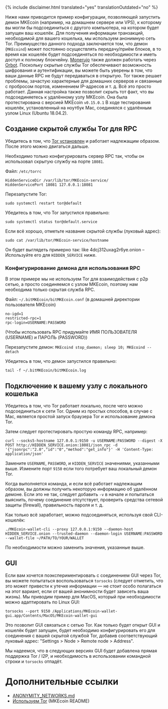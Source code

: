 {% include disclaimer.html translated="yes" translationOutdated="no" %}

Ниже нами приводится пример конфигурации, позволяющей запустить демон MKEcoin (например, на домашнем сервере или VPS), к которому вы могли бы подсоединиться с другого компьютера, на котором будет запущен ваш кошелёк. Для получения информации транзакций, необходимой для вашего кошелька, мы используем анонимную сеть Tor. Преимущество данного подхода заключается том, что демон (`MKEcoind`) может постоянно осуществлять передачу/приём блоков, в то время как кошелёк будет подсоединяться по необходимости и иметь доступ к полному блокчейну. [Monerujo](https://www.monerujo.io/) также должен работать через [Orbot](https://guardianproject.info/apps/org.torproject.android/). Поскольку скрытые службы Tor обеспечивают возможность шифрования и аутентификации, вы можете быть уверены в том, что ваши данные RPC не будут передаваться в открытую. Tor также решает проблемы, зачастую характерные для домашних серверов и связанные с пробросом портов, изменением IP-адресов и т. д. Всё это просто работает. Данная настройка также позволит скрыть тот факт, что вы подсоединяетесь к удалённому узлу MKEcoin. Она была протестирована с версией MKEcoin `v0.15.0.1` В ходе тестирования кошелёк, установленный на ноутбук Mac, соединялся с удалённым узлом Linux (Ubuntu 18.04.2).

## Создание скрытой службы Tor для RPC

Убедитесь в том, что [Tor установлен](https://community.torproject.org/relay/setup/bridge/debian-ubuntu/) и работает надлежащим образом. После этого можно двигаться дальше.

Необходимо только конфигурировать сервер RPC так, чтобы он использовал скрытую службу на порте `18081`.

Файл: `/etc/torrc`

```
HiddenServiceDir /var/lib/tor/MKEcoin-service/
HiddenServicePort 18081 127.0.0.1:18081
```
Перезапустите Tor:
```
sudo systemctl restart tor@default
```

Убедитесь в том, что Tor запустился правильно:
```
sudo systemctl status tor@default.service
```

Если всё хорошо, отметьте название скрытой службы (луковый адрес):
```
sudo cat /var/lib/tor/MKEcoin-service/hostname
```
Он будет выглядеть примерно так: like 4dcj312uxag2r6ye.onion – Используйте его для `HIDDEN_SERVICE` ниже.

### Конфигурирование демона для использования RPC

В этом примере мы не используем Tor для взаимодействия с p2p сетью, а просто соединяемся с узлом MKEcoin, поэтому нам необходима только скрытая служба RPC.

Файл: `~/.bitMKEcoin/bitMKEcoin.conf` (в домашней директории пользователя MKEcoin)

```
no-igd=1
restricted-rpc=1
rpc-login=USERNAME:PASSWORD
```
(Чтобы использовать RPC придумайте ИМЯ ПОЛЬЗОВАТЕЛЯ (USERNAME) и ПАРОЛЬ (PASSWORD))

Перезапустите демон: `MKEcoind stop_daemon; sleep 10; MKEcoind --detach`

Убедитесь в том, что демон запустился правильно:
```
tail -f ~/.bitMKEcoin/bitMKEcoin.log
```

## Подключение к вашему узлу с локального кошелька

Убедитесь в том, что Tor работает локально, после чего можно подсоединиться к сети Tor. Одним из простых способов, в случае с Mac, является простой запуск браузера Tor и использование демона Tor.

Затем следует протестировать простую команду RPC, например:
```
curl --socks5-hostname 127.0.0.1:9150 -u USERNAME:PASSWORD --digest -X POST http://HIDDEN_SERVICE.onion:18081/json_rpc -d '{"jsonrpc":"2.0","id":"0","method":"get_info"}' -H 'Content-Type: application/json'
```
Замените `USERNAME`, `PASSWORD`, и `HIDDEN_SERVICE` значениями, указанными выше. Измените порт `9150` если того потребует ваш локальный демон Tor.

Когда выполняется команда, и если всё работает надлежащим образом, вы должны получить некоторую информацию об удалённом демоне. Если это не так, следует добавить ` -v ` в начале и попытаться выяснить, почему соединение отсутствует, проверить средства сетевой защиты (firewall), правильность пароля и т. д.

Как только всё заработает, можно подсоединяться, используя свой CLI-кошелёк:
```
./MKEcoin-wallet-cli --proxy 127.0.0.1:9150 --daemon-host HIDDEN_SERVICE.onion --trusted-daemon --daemon-login USERNAME:PASSWORD --wallet-file ~/PATH/TO/YOUR/WALLET
```
По необходимости можно заменить значения, указанные выше.

## GUI

Если вам хочется поэкспериментировать с соединением GUI через Tor, вы можете попытаться воспользоваться `torsocks` (следует отметить, что это может привести к утечке информации — не стоит особо полагаться на этот вариант, если от вашей анонимности будет зависеть ваша жизнь). Мы приводим пример для MacOS, который при необходимости можно адаптировать по Linux GUI:
```
torsocks --port 9150 /Applications/MKEcoin-wallet-gui.app/Contents/MacOS/MKEcoin-wallet-gui
```

Это позволит GUI связаться с сетью Tor. Как только будет открыт GUI и кошелёк будет запущен, будет необходимо конфигурировать его для соединения с вашей скрытой службой Tor, добавив соответствующий луковый адрес: "Settings > Node > Remote node > Address".

Мы надеемся, что в следующих версиях GUI будет добавлена прямая поддержка Tor / I2P, и необходимость в использовании командной строки и `torsocks` отпадёт.

# Дополнительные ссылки

* [ANONYMITY_NETWORKS.md](https://github.com/MKEcoin-project/MKEcoin/blob/master/ANONYMITY_NETWORKS.md)
* [Используем Tor](https://github.com/MKEcoin-project/MKEcoin#using-tor) (MKEcoin README)
